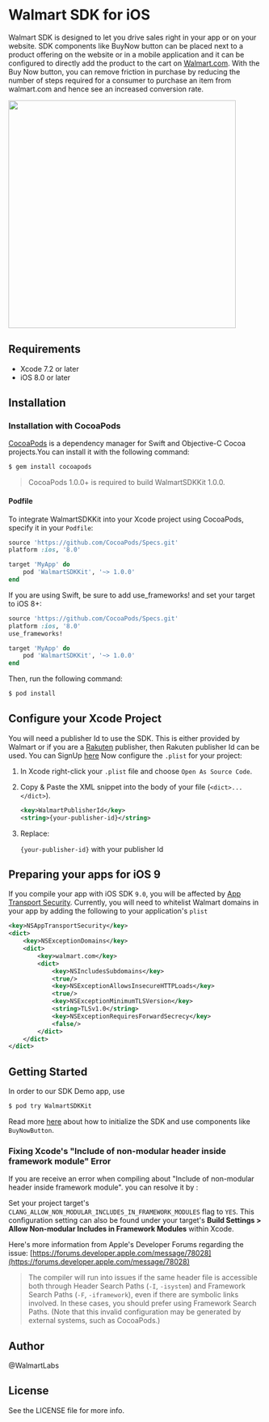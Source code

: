 # Walmart SDK for iOS

Walmart SDK is designed to let you drive sales right in your app or on your website. SDK components like BuyNow button
can be placed next to a product offering on the website or in a mobile application and it can be configured to directly
add the product to the cart on [Walmart.com](http://www.walmart.com). With the Buy Now button, you can remove friction in purchase by reducing the
number of steps required for a consumer to purchase an item from walmart.com and hence see an increased conversion rate.

<img src="https://affil.walmart.com/buttons/assets/images/buynow_button.png" width="450">

## Requirements

- Xcode 7.2 or later
- iOS 8.0 or later

## Installation

### Installation with CocoaPods

[CocoaPods](http://cocoapods.org) is a dependency manager for Swift and Objective-C Cocoa projects.You can install it with the following command:

```bash
$ gem install cocoapods
```

> CocoaPods 1.0.0+ is required to build WalmartSDKKit 1.0.0.

#### Podfile

To integrate WalmartSDKKit into your Xcode project using CocoaPods, specify it in your `Podfile`:

```ruby
source 'https://github.com/CocoaPods/Specs.git'
platform :ios, '8.0'

target 'MyApp' do
    pod 'WalmartSDKKit', '~> 1.0.0'
end
```

If you are using Swift, be sure to add use_frameworks! and set your target to iOS 8+:
```ruby
source 'https://github.com/CocoaPods/Specs.git'
platform :ios, '8.0'
use_frameworks!

target 'MyApp' do
    pod 'WalmartSDKKit', '~> 1.0.0'
end
```

Then, run the following command:

```bash
$ pod install
```

## Configure your Xcode Project

You will need a publisher Id to use the SDK. This is either provided by Walmart or if you are a [Rakuten](http://marketing.rakuten.com/affiliate-marketing)
publisher, then Rakuten publisher Id can be used. You can SignUp [here](https://affiliates.walmart.com/linksharesignupnew) Now configure the ```.plist``` for your project:

1. In Xcode right-click your ```.plist``` file and choose ```Open As Source Code```.
2. Copy & Paste the XML snippet into the body of your file (```<dict>...</dict>```).

    ```xml
    <key>WalmartPublisherId</key>
    <string>{your-publisher-id}</string>
    ```
3. Replace:

    ```{your-publisher-id}``` with your publisher Id

## Preparing your apps for iOS 9

If you compile your app with iOS SDK ```9.0```, you will be affected by [App Transport Security](https://developer.apple.com/library/prerelease/ios/technotes/App-Transport-Security-Technote/).
Currently, you will need to whitelist Walmart domains in your app by adding the following to your application's ```plist```

```xml
<key>NSAppTransportSecurity</key>
<dict>
    <key>NSExceptionDomains</key>
    <dict>
        <key>walmart.com</key>
        <dict>
            <key>NSIncludesSubdomains</key>
            <true/>
            <key>NSExceptionAllowsInsecureHTTPLoads</key>
            <true/>
            <key>NSExceptionMinimumTLSVersion</key>
            <string>TLSv1.0</string>
            <key>NSExceptionRequiresForwardSecrecy</key>
            <false/>
        </dict>
    </dict>
</dict>
```

## Getting Started

In order to our SDK Demo app, use

```bash
$ pod try WalmartSDKKit
```

Read more [here](https://affiliates.walmart.com/#!/mobilesdk) about how to initialize the SDK and use components like `BuyNowButton`.


### Fixing Xcode's "Include of non-modular header inside framework module" Error

If you are receive an error when compiling about "Include of non-modular header inside framework module". you can resolve it by :

Set your project target's `CLANG_ALLOW_NON_MODULAR_INCLUDES_IN_FRAMEWORK_MODULES` flag to `YES`. This configuration setting can also be found under your target's **Build Settings > Allow Non-modular Includes in Framework Modules** within Xcode.

Here's more information from Apple's Developer Forums regarding the issue: [https://forums.developer.apple.com/message/78028](https://forums.developer.apple.com/message/78028)

> The compiler will run into issues if the same header file is accessible both through Header Search Paths (`-I`, `-isystem`) and Framework Search Paths (`-F`, `-iframework`), even if there are symbolic links involved. In these cases, you should prefer using Framework Search Paths. (Note that this invalid configuration may be generated by external systems, such as CocoaPods.)


## Author

@WalmartLabs


## License

See the LICENSE file for more info.

